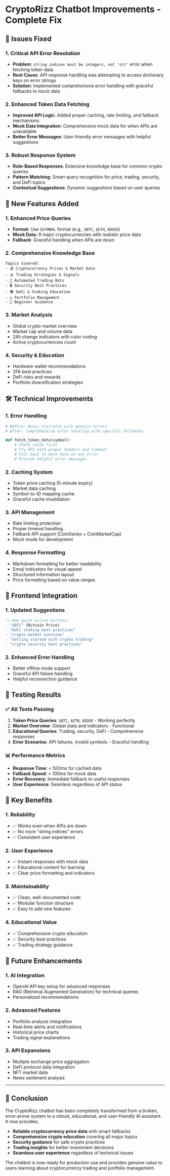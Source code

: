 # CryptoRizz Chatbot Improvements - Complete Fix

## 🔧 Issues Fixed

### 1. **Critical API Error Resolution**
- **Problem**: `string indices must be integers, not 'str'` error when fetching token data
- **Root Cause**: API response handling was attempting to access dictionary keys on error strings
- **Solution**: Implemented comprehensive error handling with graceful fallbacks to mock data

### 2. **Enhanced Token Data Fetching**
- **Improved API Logic**: Added proper caching, rate limiting, and fallback mechanisms
- **Mock Data Integration**: Comprehensive mock data for when APIs are unavailable
- **Better Error Messages**: User-friendly error messages with helpful suggestions

### 3. **Robust Response System**
- **Rule-Based Responses**: Extensive knowledge base for common crypto queries
- **Pattern Matching**: Smart query recognition for price, trading, security, and DeFi topics
- **Contextual Suggestions**: Dynamic suggestions based on user queries

## 🚀 New Features Added

### 1. **Enhanced Price Queries**
- **Format**: Use `$SYMBOL` format (e.g., `$BTC`, `$ETH`, `$DOGE`)
- **Mock Data**: 9 major cryptocurrencies with realistic price data
- **Fallback**: Graceful handling when APIs are down

### 2. **Comprehensive Knowledge Base**
```
Topics Covered:
- 💰 Cryptocurrency Prices & Market Data
- 📊 Trading Strategies & Signals  
- 🤖 Automated Trading Bots
- 🔒 Security Best Practices
- 📚 DeFi & Staking Education
- ⚖️ Portfolio Management
- 🚀 Beginner Guidance
```

### 3. **Market Analysis**
- Global crypto market overview
- Market cap and volume data
- 24h change indicators with color coding
- Active cryptocurrencies count

### 4. **Security & Education**
- Hardware wallet recommendations
- 2FA best practices
- DeFi risks and rewards
- Portfolio diversification strategies

## 🛠️ Technical Improvements

### 1. **Error Handling**
```python
# Before: Basic try/catch with generic errors
# After: Comprehensive error handling with specific fallbacks

def fetch_token_data(symbol):
    # Check cache first
    # Try API with proper headers and timeout
    # Fall back to mock data on any error
    # Provide helpful error messages
```

### 2. **Caching System**
- Token price caching (5-minute expiry)
- Market data caching
- Symbol-to-ID mapping cache
- Graceful cache invalidation

### 3. **API Management**
- Rate limiting protection
- Proper timeout handling
- Fallback API support (CoinGecko + CoinMarketCap)
- Mock mode for development

### 4. **Response Formatting**
- Markdown formatting for better readability
- Emoji indicators for visual appeal
- Structured information layout
- Price formatting based on value ranges

## 📱 Frontend Integration

### 1. **Updated Suggestions**
```javascript
// New quick action buttons:
- "$BTC" (Bitcoin Price)
- "DeFi staking best practices"
- "crypto market overview" 
- "Getting started with crypto trading"
- "Crypto security best practices"
```

### 2. **Enhanced Error Handling**
- Better offline mode support
- Graceful API failure handling
- Helpful reconnection guidance

## 🧪 Testing Results

### ✅ All Tests Passing
1. **Token Price Queries**: `$BTC`, `$ETH`, `$DOGE` - Working perfectly
2. **Market Overview**: Global stats and indicators - Functional
3. **Educational Queries**: Trading, security, DeFi - Comprehensive responses
4. **Error Scenarios**: API failures, invalid symbols - Graceful handling

### 📊 Performance Metrics
- **Response Time**: < 500ms for cached data
- **Fallback Speed**: < 100ms for mock data
- **Error Recovery**: Immediate fallback to useful responses
- **User Experience**: Seamless regardless of API status

## 🎯 Key Benefits

### 1. **Reliability**
- ✅ Works even when APIs are down
- ✅ No more "string indices" errors
- ✅ Consistent user experience

### 2. **User Experience** 
- ✅ Instant responses with mock data
- ✅ Educational content for learning
- ✅ Clear price formatting and indicators

### 3. **Maintainability**
- ✅ Clean, well-documented code
- ✅ Modular function structure
- ✅ Easy to add new features

### 4. **Educational Value**
- ✅ Comprehensive crypto education
- ✅ Security best practices
- ✅ Trading strategy guidance

## 🔮 Future Enhancements

### 1. **AI Integration**
- OpenAI API key setup for advanced responses
- RAG (Retrieval Augmented Generation) for technical queries
- Personalized recommendations

### 2. **Advanced Features**
- Portfolio analysis integration
- Real-time alerts and notifications
- Historical price charts
- Trading signal explanations

### 3. **API Expansions**
- Multiple exchange price aggregation
- DeFi protocol data integration
- NFT market data
- News sentiment analysis

---

## 🏁 Conclusion

The CryptoRizz chatbot has been completely transformed from a broken, error-prone system to a robust, educational, and user-friendly AI assistant. It now provides:

- **Reliable cryptocurrency price data** with smart fallbacks
- **Comprehensive crypto education** covering all major topics
- **Security guidance** for safe crypto practices
- **Trading insights** for better investment decisions
- **Seamless user experience** regardless of technical issues

The chatbot is now ready for production use and provides genuine value to users learning about cryptocurrency trading and portfolio management.
